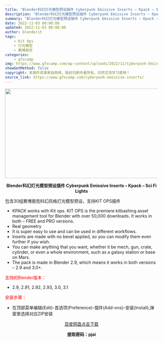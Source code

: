 ```yaml
---
title: "Blender科幻灯光模型预设插件 Cyberpunk Emissive Inserts – Kpack – Sci Fi Lights"
description: "Blender科幻灯光模型预设插件 Cyberpunk Emissive Inserts – Kpack – Sci Fi Lights 包含30组赛博朋克科幻风格灯光模型预设..."
summary: "Blender科幻灯光模型预设插件 Cyberpunk Emissive Inserts – Kpack – Sci Fi Lights 包含30组赛博朋克科幻风格灯光模型预设..."
date: 2022-11-03 00:00:00
updated: 2022-11-03 00:00:00
author: blenderit
tags: 
    - Kit Ops
    - 灯光模型
    - 赛博朋克
categories:
    - gfxcamp
img: https://www.gfxcamp.com/wp-content/uploads/2022/11/Cyberpunk-Emissive-Inserts.jpg
showGetMethod: false
copyright: 本插件资源来自网络，版权归原作者所有，仅供交流学习使用！
source_link: https://www.gfxcamp.com/cyberpunk-emissive-inserts/
---
```

<div><p><img decoding="async" class="aligncenter size-full wp-image-108017" src="https://www.gfxcamp.com/wp-content/uploads/2022/11/Cyberpunk-Emissive-Inserts.jpg" data-src="https://www.gfxcamp.com/wp-content/uploads/2022/11/Cyberpunk-Emissive-Inserts.jpg" alt="" width="590" height="295" data-srcset="https://www.gfxcamp.com/wp-content/uploads/2022/11/Cyberpunk-Emissive-Inserts.jpg 590w, https://www.gfxcamp.com/wp-content/uploads/2022/11/Cyberpunk-Emissive-Inserts-150x75.jpg 150w" data-sizes="(max-width: 590px) 100vw, 590px"></p><p style="text-align: center;"><strong>Blender科幻灯光模型预设插件 Cyberpunk Emissive Inserts – Kpack – Sci Fi Lights</strong></p><p>包含30组赛博朋克科幻风格灯光模型预设，支持KIT OPS插件</p><ul>
<li>KPACK works with Kit ops. KIT OPS is the premiere kitbashing asset management tool for Blender with over 50,000 downloads. It works in both – FREE and PRO versions.</li>
<li>Real geometry</li>
<li>It is super easy to use and can be used in different workflows.</li>
<li>Inserts are made with no bevel applied, so you can modify them even further if you wish.</li>
<li>You can make anything that you want, whether it be mech, gun, crate, cylinder, or even a whole environment, such as a galaxy station or base on Mars.</li>
<li>The pack is made in Blender 2.9, which means it works in both versions – 2.9 and 3.0+.</li>
</ul><p style="text-align: left;"><span style="color: #ff0000;">支持的Blender版本：</span></p><ul>
<li style="text-align: left;">2.9, 2.91, 2.92, 2.93, 3.0, 3.1</li>
</ul><p style="text-align: left;"><span style="color: #ff0000;">安装步骤：</span></p><ul>
<li>在顶部菜单编辑(Edit)-首选项(Preference)-插件(Add-ons)-安装(Install),弹窗里选择对应ZIP安装</li>
</ul><p style="text-align: center;"><a class="maxbutton-3 maxbutton maxbutton-baidu" target="_blank" rel="noopener" href="https://pan.baidu.com/s/18A8Ijkv6HlGnkht7R6NuuA?pwd=pjai"><span class="mb-text">百度网盘点击下载</span></a></p><p style="text-align: center;"><strong>提取密码：pjai</strong></p></div>
